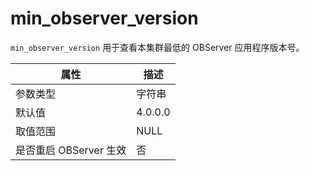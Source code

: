 min_observer_version 
=========================================

`min_observer_version` 用于查看本集群最低的 OBServer 应用程序版本号。


|      **属性**      | **描述**  |
|------------------|---------|
| 参数类型             | 字符串     |
| 默认值              | 4.0.0.0 |
| 取值范围             | NULL    |
| 是否重启 OBServer 生效 | 否       |



